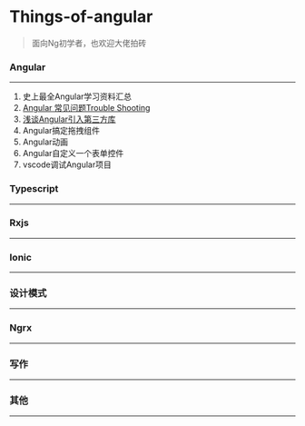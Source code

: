 
# Things-of-angular

> 面向Ng初学者，也欢迎大佬拍砖

### Angular
---
1. 史上最全Angular学习资料汇总
2. [Angular 常见问题Trouble Shooting][1]
3. [浅谈Angular引入第三方库][2]
4. Angular搞定拖拽组件
5. Angular动画
6. Angular自定义一个表单控件
7. vscode调试Angular项目

### Typescript
---

### Rxjs
---

### Ionic
---

### 设计模式
---

### Ngrx
---

### 写作
---

### 其他
---

[1]: https://github.com/cnscorpions/things-of-angular/blob/master/Angular/Angular%E5%B8%B8%E8%A7%81%E9%97%AE%E9%A2%98%E8%A7%A3%E7%AD%94.md
[2]: https://github.com/cnscorpions/things-of-angular/blob/master/Angular/%E6%B5%85%E8%B0%88Angular%E4%B8%AD%E5%BC%95%E5%85%A5%E7%AC%AC%E4%B8%89%E6%96%B9%E5%BA%93.md
